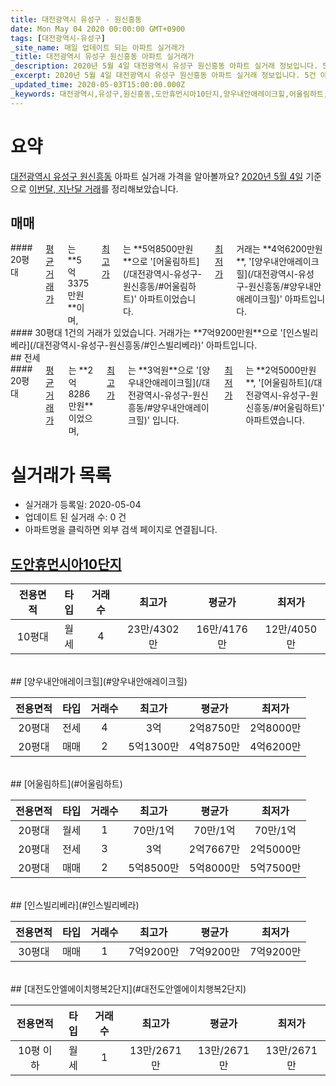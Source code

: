 ```yaml
---
title: 대전광역시 유성구 - 원신흥동
date: Mon May 04 2020 00:00:00 GMT+0900
tags: [대전광역시-유성구]
_site_name: 매일 업데이트 되는 아파트 실거래가
_title: 대전광역시 유성구 원신흥동 아파트 실거래가
_description: 2020년 5월 4일 대전광역시 유성구 원신흥동 아파트 실거래 정보입니다. 5건 아파트 정보가 있습니다.
_excerpt: 2020년 5월 4일 대전광역시 유성구 원신흥동 아파트 실거래 정보입니다. 5건 아파트 정보가 있습니다.
_updated_time: 2020-05-03T15:00:00.000Z
_keywords: 대전광역시,유성구,원신흥동,도안휴먼시아10단지,양우내안애레이크힐,어울림하트,인스빌리베라,대전도안엘에이치행복2단지
---
```





# 요약
<ins>대전광역시 유성구 원신흥동</ins> 아파트 실거래 가격을 알아볼까요? <ins>2020년 5월 4일</ins> 기준으로 <ins>이번달, 지난달 거래</ins>를 정리해보았습니다.

## 매매
<div class="container">
<div class="six columns" markdown="1">
#### 20평대
<ins>평균 거래가</ins>는 **5억3375만원**이며, <ins>최고가</ins>는 **5억8500만원**으로 '[어울림하트](/대전광역시-유성구-원신흥동/#어울림하트)' 아파트이었습니다. <ins>최저가</ins> 거래는 **4억6200만원**, '[양우내안애레이크힐](/대전광역시-유성구-원신흥동/#양우내안애레이크힐)' 아파트입니다.
</div>
<div class="six columns" markdown="1">
#### 30평대
1건의 거래가 있었습니다. 거래가는 **7억9200만원**으로 '[인스빌리베라](/대전광역시-유성구-원신흥동/#인스빌리베라)' 아파트입니다.
</div>
</div>
## 전세
<div class="container">
<div class="twelve columns" markdown="1">
#### 20평대
<ins>평균 거래가</ins>는 **2억8286만원**이었으며, <ins>최고가</ins>는 **3억원**으로 '[양우내안애레이크힐](/대전광역시-유성구-원신흥동/#양우내안애레이크힐)' 입니다. <ins>최저가</ins>는 **2억5000만원**, '[어울림하트](/대전광역시-유성구-원신흥동/#어울림하트)' 아파트였습니다.
</div>
</div>



# 실거래가 목록
- 실거래가 등록일: 2020-05-04
- 업데이트 된 실거래 수: 0 건
- 아파트명을 클릭하면 외부 검색 페이지로 연결됩니다.

## [도안휴먼시아10단지](#도안휴먼시아10단지)

|전용면적|타입|거래수|최고가|평균가|최저가|
|:---:|:---:|:---:|:---:|:---:|:---:|
|10평대|<span class="deal-type-3">월세</span>|4|23만/4302만|16만/4176만|12만/4050만|

<br/>
## [양우내안애레이크힐](#양우내안애레이크힐)

|전용면적|타입|거래수|최고가|평균가|최저가|
|:---:|:---:|:---:|:---:|:---:|:---:|
|20평대|<span class="deal-type-2">전세</span>|4|3억|2억8750만|2억8000만|
|20평대|<span class="deal-type-1">매매</span>|2|5억1300만|4억8750만|4억6200만|

<br/>
## [어울림하트](#어울림하트)

|전용면적|타입|거래수|최고가|평균가|최저가|
|:---:|:---:|:---:|:---:|:---:|:---:|
|20평대|<span class="deal-type-3">월세</span>|1|70만/1억|70만/1억|70만/1억|
|20평대|<span class="deal-type-2">전세</span>|3|3억|2억7667만|2억5000만|
|20평대|<span class="deal-type-1">매매</span>|2|5억8500만|5억8000만|5억7500만|

<br/>
## [인스빌리베라](#인스빌리베라)

|전용면적|타입|거래수|최고가|평균가|최저가|
|:---:|:---:|:---:|:---:|:---:|:---:|
|30평대|<span class="deal-type-1">매매</span>|1|7억9200만|7억9200만|7억9200만|

<br/>
## [대전도안엘에이치행복2단지](#대전도안엘에이치행복2단지)

|전용면적|타입|거래수|최고가|평균가|최저가|
|:---:|:---:|:---:|:---:|:---:|:---:|
|10평 이하|<span class="deal-type-3">월세</span>|1|13만/2671만|13만/2671만|13만/2671만|

<br/>



